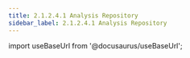 ```yaml
---
title: 2.1.2.4.1 Analysis Repository
sidebar_label: 2.1.2.4.1 Analysis Repository
---
```


import useBaseUrl from '@docusaurus/useBaseUrl';